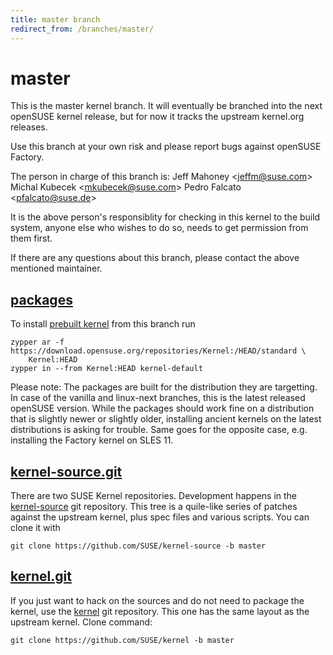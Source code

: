 ```yaml
---
title: master branch
redirect_from: /branches/master/
---
```

# master
This is the master kernel branch.  It will eventually be branched into
the next openSUSE kernel release, but for now it tracks the upstream
kernel.org releases.

Use this branch at your own risk and please report bugs against
openSUSE Factory.

The person in charge of this branch is:
Jeff Mahoney <[jeffm@suse.com](mailto:jeffm@suse.com?subject=master%20branch)>
Michal Kubecek <[mkubecek@suse.com](mailto:mkubecek@suse.com?subject=master%20branch)>
Pedro Falcato <[pfalcato@suse.de](mailto:pfalcato@suse.de?subject=master%20branch)>

It is the above person's responsiblity for checking in this kernel to
the build system, anyone else who wishes to do so, needs to get
permission from them first.

If there are any questions about this branch, please contact the above
mentioned maintainer.


## [packages](https://download.opensuse.org/repositories/Kernel:/HEAD)
To install
[prebuilt kernel](https://download.opensuse.org/repositories/Kernel:/HEAD)
from this branch run

```
zypper ar -f https://download.opensuse.org/repositories/Kernel:/HEAD/standard \
    Kernel:HEAD
zypper in --from Kernel:HEAD kernel-default
```

Please note: The packages are built for the distribution they are
targetting. In case of the vanilla and linux-next branches, this is the
latest released openSUSE version. While the packages should work
fine on a distribution that is slightly newer or slightly older,
installing ancient kernels on the latest distributions is asking for
trouble. Same goes for the opposite case, e.g. installing the Factory
kernel on SLES 11.

## [kernel-source.git](https://github.com/SUSE/kernel-source/tree/master)
There are two SUSE Kernel repositories. Development happens in the
[kernel-source](https://github.com/SUSE/kernel-source/tree/master)
git repository. This tree is a quile-like series of patches against the
upstream kernel, plus spec files and various scripts. You can clone it
with

```
git clone https://github.com/SUSE/kernel-source -b master
```

## [kernel.git](https://github.com/SUSE/kernel/tree/master)
If you just want to hack on the sources and do not need to package the
kernel, use the [kernel](https://github.com/SUSE/kernel/tree/master)
git repository. This one has the same layout as the upstream kernel. Clone
command:

```
git clone https://github.com/SUSE/kernel -b master
```


